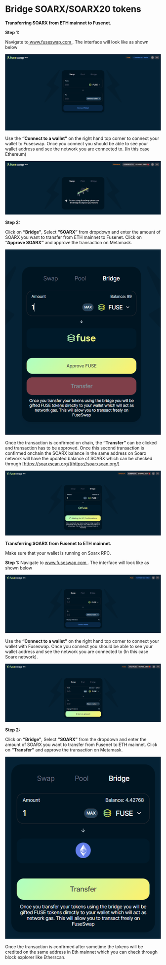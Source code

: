 # Bridge SOARX/SOARX20 tokens

**Transferring SOARX from ETH mainnet to Fusenet.**

**Step 1:**

Navigate to[ www.fuseswap.com ](https://fuseswap.com/). The interface will look like as shown below

![](../.gitbook/assets/0%20%286%29.png)

Use the **“Connect to a wallet”** on the right hand top corner to connect your wallet to Fuseswap. Once you connect you should be able to see your wallet address and see the network you are connected to. \(In this case Ethereum\)

![](../.gitbook/assets/1%20%289%29.png)

**Step 2:**

Click on **“Bridge”**, Select **“SOARX”** from dropdown and enter the amount of SOARX you want to transfer from ETH mainnet to Fusenet. Click on **“Approve SOARX”** and approve the transaction on Metamask.

![](../.gitbook/assets/2%20%289%29.png)

Once the transaction is confirmed on chain, the **“Transfer”** can be clicked and transaction has to be approved. Once this second transaction is confirmed onchain the SOARX balance in the same address on Soarx network will have the updated balance of SOARX which can be checked through [https://soarxscan.org/](https://soarxscan.org/) 

![](../.gitbook/assets/3%20%288%29.png)

**Transferring SOARX from Fusenet to ETH mainnet.**

Make sure that your wallet is running on Soarx RPC.

**Step 1:** Navigate to [www.fuseswap.com ](https://fuseswap.com/). The interface will look like as shown below

![](../.gitbook/assets/4%20%289%29.png)

Use the **“Connect to a wallet”** on the right hand top corner to connect your wallet with Fuseswap. Once you connect you should be able to see your wallet address and see the network you are connected to \(In this case Soarx network\).

![](../.gitbook/assets/5%20%286%29.png)

**Step 2:**

Click on **“Bridge”**, Select **"SOARX"** from the dropdown and enter the amount of SOARX you want to transfer from Fusenet to ETH mainnet. Click on **“Transfer”** and approve the transaction on Metamask.

![](../.gitbook/assets/6%20%287%29.png)

Once the transaction is confirmed after sometime the tokens will be credited on the same address in Eth mainnet which you can check through block explorer like Etherscan.

